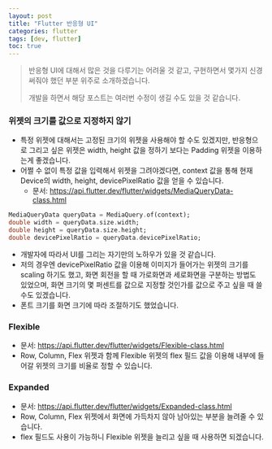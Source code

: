 ```yaml
---
layout: post
title: "Flutter 반응형 UI"
categories: flutter
tags: [dev, flutter]
toc: true
---
```


> 반응형 UI에 대해서 많은 것을 다루기는 어려울 것 같고, 구현하면서 몇가지 신경써줘야 했던 부분 위주로 소개하겠습니다.
> 
> 개발을 하면서 해당 포스트는 여러번 수정이 생길 수도 있을 것 같습니다.

### 위젯의 크기를 값으로 지정하지 않기
- 특정 위젯에 대해서는 고정된 크기의 위젯을 사용해야 할 수도 있겠지만,
  반응형으로 그리고 싶은 위젯은 width, height 값을 정하기 보다는 Padding 위젯을 이용하는게 좋겠습니다.
- 어쩔 수 없이 특정 값을 입력해서 위젯을 그려야겠다면, context 값을 통해 현재 Device의 width, height, devicePixelRatio 값을 얻을 수 있습니다.
  - 문서: https://api.flutter.dev/flutter/widgets/MediaQueryData-class.html

```dart
MediaQueryData queryData = MediaQuery.of(context);
double width = queryData.size.width;
double height = queryData.size.height;
double devicePixelRatio = queryData.devicePixelRatio;
```

- 개발자에 따라서 UI를 그리는 자기만의 노하우가 있을 것 같습니다.
- 저의 경우엔 devicePixelRatio 값을 이용해 이미지가 들어가는 위젯의 크기를 scaling 하기도 했고,
  화면 회전을 할 때 가로화면과 세로화면을 구분하는 방법도 있었으며,
  화면 크기의 몇 퍼센트를 값으로 지정할 것인가를 값으로 주고 싶을 때 쓸 수도 있겠습니다.
- 폰트 크기를 화면 크기에 따라 조절하기도 했었습니다.

### Flexible
- 문서: https://api.flutter.dev/flutter/widgets/Flexible-class.html
- Row, Column, Flex 위젯과 함께 Flexible 위젯의 flex 필드 값을 이용해 내부에 들어갈 위젯의 크기를 비율로 정할 수 있습니다.

### Expanded
- 문서: https://api.flutter.dev/flutter/widgets/Expanded-class.html
- Row, Column, Flex 위젯에서 화면에 가득차지 않아 남아있는 부분을 늘려줄 수 있습니다.
- flex 필드도 사용이 가능하니 Flexible 위젯을 늘리고 싶을 때 사용하면 되겠습니다.
